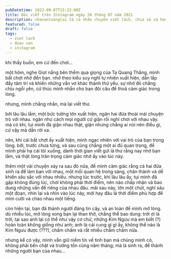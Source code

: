```yaml
---
pubDatetime: 2022-09-07T15:22:00Z
title: Bài viết trên Instagram ngày 26 tháng 07 năm 2021
description: nhavantuonglai là cá nhân chuyên viết lách, chia sẻ và hướng dẫn mọi người thuần thục hơn khi thực hành viết lách mỗi ngày qua những bài chia sẻ ngắn trên Instagram chính thức.
featured: false
draft: false
tags:
  - viet lach
  - doan van
  - instagram
---
```


khi thấy buồn, em cứ đến chơi…

một hôm, nghe Giọt nắng bên thềm qua giọng của Tạ Quang Thắng, mình bất chợt nhớ đến bạn. nhớ theo kiểu suy nghĩ tự nhiên xuất hiện, dần lấp đầy tâm trí và khiến những vẩn vơ khác thành thứ yếu. sự nhớ đó chẳng chịu ngồi yên, cứ thúc mình nhắn cho bạn đôi câu để thoã cảm giác trong lòng.

nhưng, mình chẳng nhắn, mà lại viết thư.

bởi lâu lâu lắm, một bức tường lớn xuất hiện, ngăn hai đứa thoải mái chuyện trò với nhau. ngăn như cách mọi người cứ giận rồi nghỉ chơi với nhau vậy. mà có khi, tụi mình đã giận nhau thật, giận nhưng chẳng ai nói nên điều gì, cứ vậy mà dần rời xa.

nên, khi cái bất chợt ấy xuất hiện, mình ngạc nhiên với vai trò của bạn trong lòng. bởi, trước chưa từng, và sau cũng chẳng một ai đủ quan trọng, để mình phải hạ cái tôi xuống, dành thời gian viết gửi lá thư rằng nay nhớ bạn lắm, và thật lòng trân trọng cảm giác nhớ ấy vào lúc này.

thêm một vài chuyện xảy ra sau đó nữa, để mình cảm giác rằng cả hai đứa sinh ra để làm bạn với nhau, một mối quan hệ trong sáng, chân thành và dễ khiến sâu sắc với nhau nhiều. nhưng lúc trước, khi lâu lâu ấy, tụi mình đã gặp không đúng lúc, chơi không phải thời điểm, nên nào chấp nhận và bao dung những vấn đề riêng của nhau đâu. mãi sau này, lớn một chút, nghĩ sâu một đoạn, nhìn lại và nhìn vào lúc này, mới hay đâu là thời điểm phù hợp để mỉm cười và chào nhau một tiếng.

còn hiện tại, bạn đã thành người đáng tin cậy, và an toàn để mình mở lòng. dù nhiều lúc, mở lòng xong bạn lại than thở, chẳng thể bao dung: trời ơi là trời, tại sao anh lại có thể như vậy cơ chứ, những Kim Ngưu mà em biết (?) hoàn toàn không giống như anh; anh là cái cung gì gì ấy, không thể nào là Kim Ngưu được (???), chấm chấm và rất nhiều chấm chấm nữa.

nhưng kể có vậy, mình vẫn giữ niềm tin về tình bạn mà chúng mình có, không phải bền chặt và trường tồn cùng năm tháng; mà là sinh ra, để thành những người bạn của nhau…
